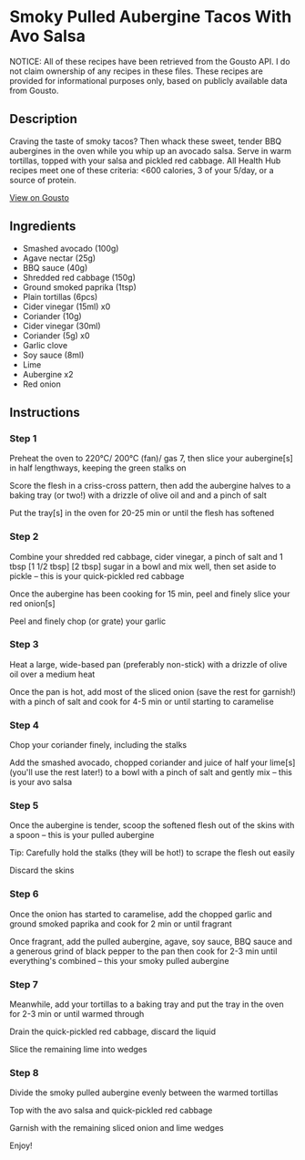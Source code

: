 # Smoky Pulled Aubergine Tacos With Avo Salsa

NOTICE: All of these recipes have been retrieved from the Gousto API. I do not claim ownership of any recipes in these files. These recipes are provided for informational purposes only, based on publicly available data from Gousto.

## Description

Craving the taste of smoky tacos? Then whack these sweet, tender BBQ aubergines in the oven while you whip up an avocado salsa. Serve in warm tortillas, topped with your salsa and pickled red cabbage. All Health Hub recipes meet one of these criteria: <600 calories, 3 of your 5/day, or a source of protein.

[View on Gousto](https://www.gousto.co.uk/recipes/cookbook/smoky-pulled-aubergine-tacos-with-avocado-salsa)

## Ingredients

- Smashed avocado (100g)
- Agave nectar (25g)
- BBQ sauce (40g)
- Shredded red cabbage (150g)
- Ground smoked paprika (1tsp)
- Plain tortillas (6pcs)
- Cider vinegar (15ml) x0
- Coriander (10g)
- Cider vinegar (30ml)
- Coriander (5g) x0
- Garlic clove
- Soy sauce (8ml)
- Lime
- Aubergine x2
- Red onion

## Instructions


### Step 1

Preheat the oven to 220°C/ 200°C (fan)/ gas 7, then slice your aubergine[s] in half lengthways, keeping the green stalks on

Score the flesh in a criss-cross pattern, then add the aubergine halves to a baking tray (or two!) with a drizzle of olive oil and and a pinch of salt

Put the tray[s] in the oven for 20-25 min or until the flesh has softened


### Step 2

Combine your shredded red cabbage, cider vinegar, a pinch of salt and 1 tbsp <span class="text-purple">[1 1/2 tbsp]</span> <span class="text-danger">[2 tbsp]</span> sugar in a bowl and mix well, then set aside to pickle – this is your quick-pickled red cabbage

Once the aubergine has been cooking for 15 min, peel and finely slice your red onion[s]

Peel and finely chop (or grate) your garlic


### Step 3

Heat a large, wide-based pan (preferably non-stick) with a drizzle of olive oil over a medium heat

Once the pan is hot, add most of the sliced onion (save the rest for garnish!) with a pinch of salt and cook for 4-5 min or until starting to caramelise


### Step 4

Chop your coriander finely, including the stalks

Add the smashed avocado, chopped coriander and juice of half your lime[s] (you'll use the rest later!) to a bowl with a pinch of salt and gently mix – this is your avo salsa


### Step 5

Once the aubergine is tender, scoop the softened flesh out of the skins with a spoon – this is your pulled aubergine

Tip: Carefully hold the stalks (they will be hot!) to scrape the flesh out easily

Discard the skins


### Step 6

Once the onion has started to caramelise, add the chopped garlic and ground smoked paprika and cook for 2 min or until fragrant

Once fragrant, add the pulled aubergine, agave, soy sauce, BBQ sauce and a generous grind of black pepper to the pan then cook for 2-3 min until everything's combined – this your smoky pulled aubergine


### Step 7

Meanwhile, add your tortillas to a baking tray and put the tray in the oven for 2-3 min or until warmed through

Drain the quick-pickled red cabbage, discard the liquid

Slice the remaining lime into wedges

### Step 8

Divide the smoky pulled aubergine evenly between the warmed tortillas

Top with the avo salsa and quick-pickled red cabbage

Garnish with the remaining sliced onion and lime wedges

Enjoy!

